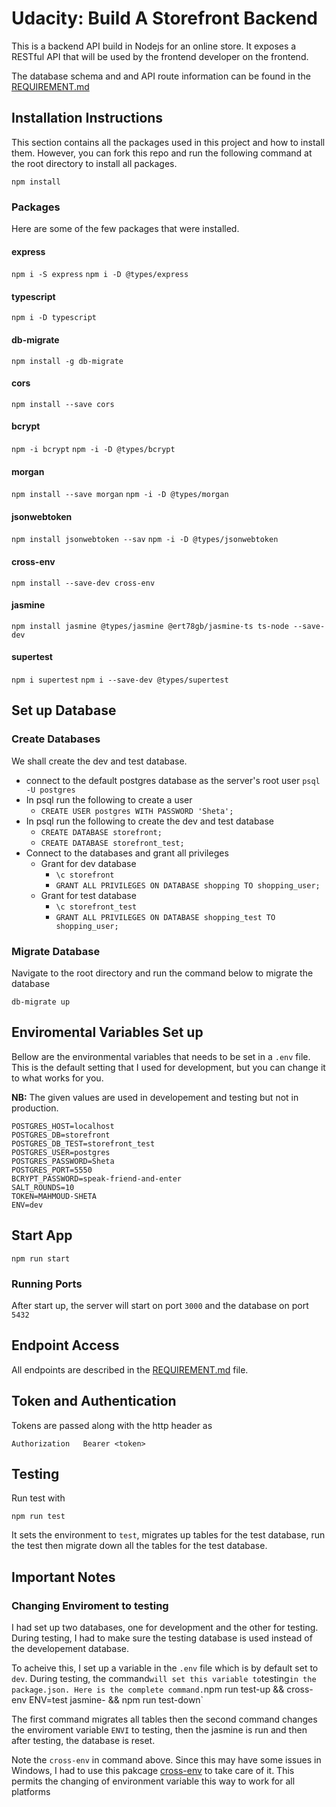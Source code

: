# Udacity: Build A Storefront Backend

This is a backend API build in Nodejs for an online store. It exposes a RESTful API that will be used by the frontend developer on the frontend. 

The database schema and and API route information can be found in the [REQUIREMENT.md](REQUIREMENTS.md) 

## Installation Instructions
This section contains all the packages used in this project and how to install them. However, you can fork this repo and run the following command at the root directory to install all packages.

`npm install`

### Packages

Here are some of the few packages that were installed.

#### express
`npm i -S express`
`npm i -D @types/express`

#### typescript
`npm i -D typescript`

#### db-migrate
`npm install -g db-migrate`

#### cors
`npm install --save cors`

#### bcrypt
`npm -i bcrypt`
`npm -i -D @types/bcrypt`

#### morgan 
`npm install --save morgan`
`npm -i -D @types/morgan`

#### jsonwebtoken
`npm install jsonwebtoken --sav`
`npm -i -D @types/jsonwebtoken`

#### cross-env
`npm install --save-dev cross-env`

#### jasmine
`npm install jasmine @types/jasmine @ert78gb/jasmine-ts ts-node --save-dev`

#### supertest
`npm i supertest`
`npm i --save-dev @types/supertest`


## Set up Database
### Create Databases
We shall create the dev and test database.

- connect to the default postgres database as the server's root user `psql -U postgres`
- In psql run the following to create a user 
    - `CREATE USER postgres WITH PASSWORD 'Sheta';`
- In psql run the following to create the dev and test database
    - `CREATE DATABASE storefront;`
    - `CREATE DATABASE storefront_test;`
- Connect to the databases and grant all privileges
    - Grant for dev database
        - `\c storefront`
        - `GRANT ALL PRIVILEGES ON DATABASE shopping TO shopping_user;`
    - Grant for test database
        - `\c storefront_test`
        - `GRANT ALL PRIVILEGES ON DATABASE shopping_test TO shopping_user;`

### Migrate Database
Navigate to the root directory and run the command below to migrate the database 

`db-migrate up`


## Enviromental Variables Set up
Bellow are the environmental variables that needs to be set in a `.env` file. This is the default setting that I used for development, but you can change it to what works for you. 

**NB:** The given values are used in developement and testing but not in production. 
```
POSTGRES_HOST=localhost
POSTGRES_DB=storefront
POSTGRES_DB_TEST=storefront_test
POSTGRES_USER=postgres
POSTGRES_PASSWORD=Sheta
POSTGRES_PORT=5550
BCRYPT_PASSWORD=speak-friend-and-enter
SALT_ROUNDS=10
TOKEN=MAHMOUD-SHETA
ENV=dev

```

## Start App
`npm run start`


### Running Ports 
After start up, the server will start on port `3000` and the database on port `5432`

## Endpoint Access
All endpoints are described in the [REQUIREMENT.md](REQUIREMENTS.md) file. 

## Token and Authentication
Tokens are passed along with the http header as 
```
Authorization   Bearer <token>
```

## Testing
Run test with 

`npm run test`

It sets the environment to `test`, migrates up tables for the test database, run the test then migrate down all the tables for the test database. 


## Important Notes 

### Changing Enviroment to testing 
I had set up two databases, one for development and the other for testing. During testing, I had to make sure the testing database is used instead of the developement database. 

To acheive this, I set up a variable in the `.env` file which is by default set to `dev`. During testing, the command` will set this variable to `testing` in the package.json. Here is the complete command.
`npm run test-up && cross-env ENV=test jasmine- && npm run test-down`

The first command migrates all tables then the second command changes the enviroment variable `ENVI` to testing, then the jasmine is run and then after testing, the database is reset. 

Note the `cross-env` in command above. Since this may have some issues in Windows, I had to use this pakcage [cross-env](https://www.npmjs.com/package/cross-env) to take care of it. This permits the changing of environment variable this way to work for all platforms